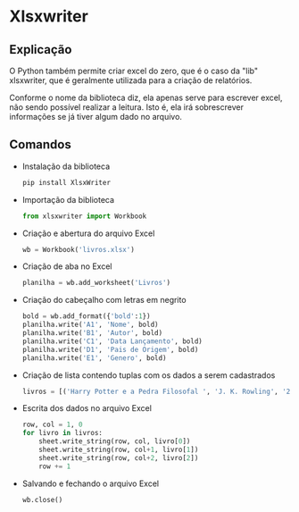 # Xlsxwriter

## Explicação

O Python também permite criar excel do zero, que é o caso da "lib" xlsxwriter, que é geralmente utilizada para a criação de relatórios.

Conforme o nome da biblioteca diz, ela apenas serve para escrever excel, não sendo possível realizar a leitura. Isto é, ela irá sobrescrever informações se já tiver algum dado no arquivo.

## Comandos

- Instalação da biblioteca
    ```bash
    pip install XlsxWriter
    ```

- Importação da biblioteca
    ```python
    from xlsxwriter import Workbook
    ```
    
- Criação e abertura do arquivo Excel
    ```python
    wb = Workbook('livros.xlsx')
    ```

- Criação de aba no Excel
    ```python
    planilha = wb.add_worksheet('Livros')
    ```

- Criação do cabeçalho com letras em negrito
    ```python
    bold = wb.add_format({'bold':1})
    planilha.write('A1', 'Nome', bold)
    planilha.write('B1', 'Autor', bold)
    planilha.write('C1', 'Data Lançamento', bold)
    planilha.write('D1', 'Pais de Origem', bold)
    planilha.write('E1', 'Genero', bold)
    ```


- Criação de lista contendo tuplas com os dados a serem cadastrados
    ```python
    livros = [('Harry Potter e a Pedra Filosofal ', 'J. K. Rowling', '26/07/1997', 'Inglaterra', 'Aventura/Fantasia'), ('Jogos Vorazes','Suzanne Collins', '14/09/2008', 'Estados Unidos', 'Aventura'),('Percy Jackson o Ladrao de Raios', 'Rick Riordan', '28/07/2005', 'Estados Unidos', 'Mitologia grega'), ('O Nevoeiro', 'Stephen King', '01/01/1980', 'Estados Unidos', 'Terror Psicologico'), ('Contos de Grimm', 'Jacob Grimm / Wilhelm Grimm', '20/12/1812', 'Alemanha', 'Contos de fadas')]
    ```

- Escrita dos dados no arquivo Excel
    ```python
    row, col = 1, 0
    for livro in livros:
        sheet.write_string(row, col, livro[0])
        sheet.write_string(row, col+1, livro[1])
        sheet.write_string(row, col+2, livro[2])
        row += 1
    ```

- Salvando e fechando o arquivo Excel
    ```python
    wb.close()
    ```